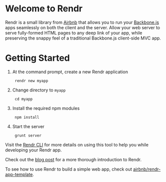 # Welcome to Rendr

Rendr is a small library from [Airbnb](https://www.airbnb.com) that allows you to run your [Backbone.js](http://backbonejs.org/) apps seamlessly on both the client and the server. Allow your web server to serve fully-formed HTML pages to any deep link of your app, while preserving the snappy feel of a traditional Backbone.js client-side MVC app.


# Getting Started

1. At the command prompt, create a new Rendr application

        rendr new myapp

2. Change directory to `myapp`

        cd myapp

3. Install the required npm modules

        npm install

4. Start the server

        grunt server

Visit the [Rendr CLI](https://github.com/technicolorenvy/rendr-cli) for more details on using this tool to help you while developing your Rendr app.

Check out the [blog post](http://nerds.airbnb.com/weve-launched-our-first-nodejs-app-to-product) for a more thorough introduction to Rendr.

To see how to use Rendr to build a simple web app, check out [airbnb/rendr-app-template](https://github.com/airbnb/rendr-app-template).



